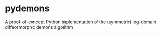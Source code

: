 # pydemons
A proof-of-concept Python implementation of the (symmetric) log-domain diffeormorphic demons algorithm
